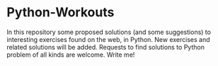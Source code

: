 # Python-Workouts
In this repository some proposed solutions (and some suggestions) to interesting exercises found on the web, in Python. New exercises and related solutions will be added. Requests to find solutions to Python problem of all kinds are welcome. Write me!
